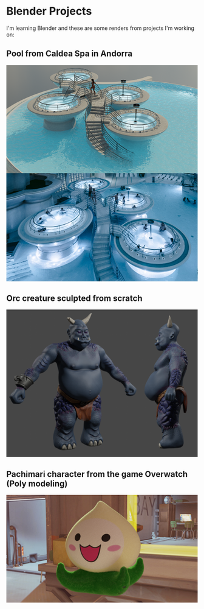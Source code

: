 # Blender Projects
I'm learning Blender and these are some renders from projects I'm working on:

## Pool from Caldea Spa in Andorra
![Pool Render](https://github.com/cmason2/Blender/blob/main/Pool.png?raw=true)

## Orc creature sculpted from scratch
![Orc Sculpt Render](https://github.com/cmason2/Blender/blob/main/Monster.png?raw=true)

## Pachimari character from the game Overwatch (Poly modeling)
![Pachimari Render](https://github.com/cmason2/Blender/blob/main/Overwatch%20Pachimari.png?raw=true)
